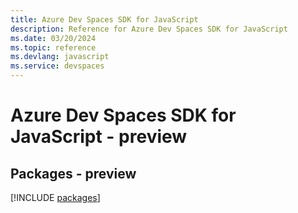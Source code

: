 ```yaml
---
title: Azure Dev Spaces SDK for JavaScript
description: Reference for Azure Dev Spaces SDK for JavaScript
ms.date: 03/20/2024
ms.topic: reference
ms.devlang: javascript
ms.service: devspaces
---
```

# Azure Dev Spaces SDK for JavaScript - preview
## Packages - preview
[!INCLUDE [packages](dev-spaces-index.md)]